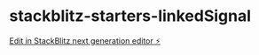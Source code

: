 # stackblitz-starters-linkedSignal

[Edit in StackBlitz next generation editor ⚡️]([https://stackblitz.com/~/github.com/kategable/stackblitz-starters-linkedSignal](https://stackblitz.com/~/github.com/kategable/stackblitz-starters-linkedSignal?file=src/app/demo/demo.component.ts))
